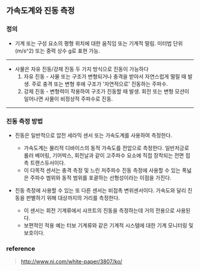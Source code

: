 ## 가속도계와 진동 측정

### 정의 
- 기계 또는 구성 요소의 평형 위치에 대한 움직임 또는 기계적 떨림. 미터법 단위(m/s^2) 또는 중력 상수 g로 표현 가능.

***

- 사물은 자유 진동/강제 진동  두 가지 방식으로 진동이 가능하다
  1. 자유 진동 - 사물 또는 구조가 변형되거나 충격을 받아서 자연스럽게 떨릴 때 발생. 주로 충격 또는 변형 후에 구조가 '자연적으로' 진동하는 주파수.
  2. 강제 진동 - 변형력이 작용하여 구조가 진동할 때 발생. 회전 또는 변형 모션이 일어나면 사물이 비정상적 주파수로 진동. 
***
### 진동 측정 방법
- 진동은 일반적으로 압전 세라믹 센서 또는 가속도계를 사용하여 측정한다.
  - 가속도계는 물리적 디바이스의 동적 가속도를 전압으로 측정한다. 일반저긍로 롤러 베어링, 기어박스, 회전날과 같이 고주파수 요소에 직접 장착되는 전면 접촉 트랜스듀서이다.
  - 이 다목적 센서는 충격 측정 및 느린 저주파수 진동 측정에 사용할 수 있는 폭넓은 주파수 범위와 동적 범위를 포괄하는 선형성이라는 이점을 가진다.

- 진동 측정에 사용할 수 있는 또 다른 센서는 비접촉 변위센서이다. 가속도와 달리 진동을 판별하기 위해 대상까지의 거리를 측정한다.
  - 이 센서는 회전 기계류에서 샤프트의 진동을 측정하는데 거의 전용으로 사용된다.
  - 보편적인 적용 예는 터보 기계류와 같은 기계적 시스템에 대한 기계 모니터링 및 보호이다.
 


### reference 
> http://www.ni.com/white-paper/3807/ko/

